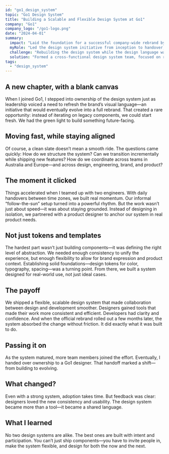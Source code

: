 ```yaml
---
id: "go1_design_system"
topic: "Go1 Design System"
title: "Building a Scalable and Flexible Design System at Go1"
company: "Go1"
company_logo: "/go1-logo.png"
date: "2024-04-01"
summary:
  impact: "Laid the foundation for a successful company-wide rebrand by introducing a flexible, scalable design system that aligned design and engineering teams across continents."
  myRole: "Led the design system initiative from inception to handover, collaborating with engineers, designers, and product stakeholders."
  challenge: "Rebuilding the design system while the design language was still evolving, all while maintaining feature delivery and coordinating across time zones."
  solution: "Formed a cross-functional design system team, focused on real use cases, and developed a flexible token-based component library that supported both consistency and customization."
tags:
  - "design_system"
---
```


## A new chapter, with a blank canvas

When I joined Go1, I stepped into ownership of the design system just as leadership voiced a need to refresh the brand’s visual language—an initiative that would eventually evolve into a full rebrand. That created a rare opportunity: instead of iterating on legacy components, we could start fresh. We had the green light to build something future-facing.

## Moving fast, while staying aligned

Of course, a clean slate doesn’t mean a smooth ride. The questions came quickly: How do we structure the system? Can we transition incrementally while shipping new features? How do we coordinate across teams in Australia and Europe—and across design, engineering, brand, and product?

## The moment it clicked

Things accelerated when I teamed up with two engineers. With daily handovers between time zones, we built real momentum. Our informal “follow-the-sun” setup turned into a powerful rhythm. But the work wasn’t just about speed—it was about staying grounded. Instead of designing in isolation, we partnered with a product designer to anchor our system in real product needs.

## Not just tokens and templates

The hardest part wasn’t just building components—it was defining the right level of abstraction. We needed enough consistency to unify the experience, but enough flexibility to allow for brand expression and product context. Establishing solid foundations—design tokens for color, typography, spacing—was a turning point. From there, we built a system designed for real-world use, not just ideal cases.

## The payoff

We shipped a flexible, scalable design system that made collaboration between design and development smoother. Designers gained tools that made their work more consistent and efficient. Developers had clarity and confidence. And when the official rebrand rolled out a few months later, the system absorbed the change without friction. It did exactly what it was built to do.

## Passing it on

As the system matured, more team members joined the effort. Eventually, I handed over ownership to a Go1 designer. That handoff marked a shift—from building to evolving.

## What changed?

Even with a strong system, adoption takes time. But feedback was clear: designers loved the new consistency and usability. The design system became more than a tool—it became a shared language.

## What I learned

No two design systems are alike. The best ones are built with intent and participation. You can’t just ship components—you have to invite people in, make the system flexible, and design for both the now and the next.

